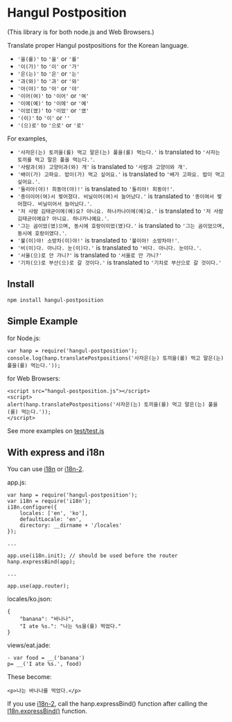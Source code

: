 # Hangul Postposition

(This library is for both node.js and Web Browsers.)

Translate proper Hangul postpositions for the Korean language.

* `'을(를)'` to `'을'` or `'를'`
* `'이(가)'` to `'이'` or `'가'`
* `'은(는)'` to `'은'` or `'는'`
* `'과(와)'` to `'과'` or `'와'`
* `'아(야)'` to `'아'` or `'야'`
* `'이어(여)'` to `'이어'` or `'여'`
* `'이에(예)'` to `'이에'` or `'예'`
* `'이었(였)'` to `'이었'` or `'였'`
* `'(이)'` to `'이'` or `''`
* `'(으)로'` to `'으로'` or `'로'`

For examples,

* `'사자은(는) 토끼을(를) 먹고 말은(는) 풀을(를) 먹는다.'` is translated to `'사자는 토끼를 먹고 말은 풀을 먹는다.'`.
* `'사람과(와) 고양이과(와) 개'` is translated to `'사람과 고양이와 개'`.
* `'배이(가) 고파요. 밥이(가) 먹고 싶어요.'` is translated to `'배가 고파요. 밥이 먹고 싶어요.'`.
* `'둘리아(야)! 희동아(야)!'` is translated to `'둘리야! 희동아!'`.
* `'종이이어(여)서 찢어졌다. 비닐이어(여)서 늘어났다.'` is translated to `'종이여서 찢어졌다. 비닐이어서 늘어났다.'`.
* `'저 사람 김태균이에(예)요? 아니요. 하나카나이에(예)요.'` is translated to `'저 사람 김태균이에요? 아니요. 하나카나예요.'`.
* `'그는 곰이었(였)으며, 동시에 호랑이이었(였)다.'` is translated to `'그는 곰이었으며, 동시에 호랑이였다.'`.
* `'불(이)야! 소방차(이)야!'` is translated to `'불이야! 소방차야!'`.
* `'비(이)다. 아니다. 눈(이)다.'` is translated to `'비다. 아니다. 눈이다.'`.
* `'서울(으)로 안 가니?'` is translated to `'서울로 안 가니?'`
* `'기차(으)로 부산(으)로 갈 것이다.'` is translated to `'기차로 부산으로 갈 것이다.'`

## Install
	npm install hangul-postposition

## Simple Example

for Node.js:

	var hanp = require('hangul-postposition');
	console.log(hanp.translatePostpositions('사자은(는) 토끼을(를) 먹고 말은(는) 풀을(를) 먹는다.'));

for Web Browsers:

	<script src="hangul-postposition.js"></script>
	<script>
	alert(hanp.translatePostpositions('사자은(는) 토끼을(를) 먹고 말은(는) 풀을(를) 먹는다.'));
	</script>

See more examples on [test/test.js](https://github.com/peecky/hangul-postposition/blob/master/test/test.js)

## With express and i18n
You can use [i18n](https://github.com/mashpie/i18n-node) or [i18n-2](https://github.com/jeresig/i18n-node-2).

app.js:

	var hanp = require('hangul-postposition');
	var i18n = require('i18n');
	i18n.configure({
		locales: ['en', 'ko'],
		defaultLocale: 'en',
		directory: __dirname + '/locales'
	});
	
	...
	
	app.use(i18n.init);	// should be used before the router
	hanp.expressBind(app);
	
	...
	
	app.use(app.router);

locales/ko.json:

	{
		"banana": "바나나",
		"I ate %s.": "나는 %s을(를) 먹었다."
	}

views/eat.jade:

	- var food = __('banana')
	p= __('I ate %s.', food)

These become:

	<p>나는 바나나를 먹었다.</p>

If you use [i18n-2](https://github.com/jeresig/i18n-node-2), call the hanp.expressBind() function after calling the [I18n.expressBind()](https://github.com/jeresig/i18n-node-2#i18nexpressbindapp-options) function.
